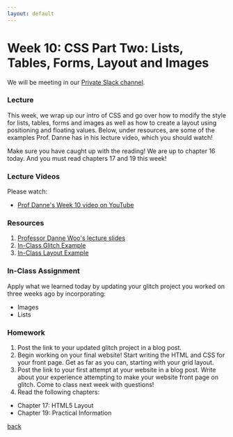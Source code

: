 ```yaml
---
layout: default
---
```


# Week 10: CSS Part Two: Lists, Tables, Forms, Layout and Images

We will be meeting in our [Private Slack channel](https://join.slack.com/t/qc-design/shared_invite/zt-2pp65669v-dFXbGUpIfD_jHjGZEX~S0A).

### Lecture

This week, we wrap up our intro of CSS and go over how to modify the style for lists, tables, forms and images as well as how to create a layout using positioning and floating values. Below, under resources, are some of the examples Prof. Danne has in his lecture video, which you should watch!

Make sure you have caught up with the reading! We are up to chapter 16 today. And you must read chapters 17 and 19 this week!

### Lecture Videos
Please watch:

- [Prof Danne's Week 10 video on YouTube](https://youtu.be/r1nZKelDg3w?si=zP4eOs_1qpbcn__p)

### Resources
1. [Professor Danne Woo's lecture slides](https://teaching-files.s3.us-east-2.amazonaws.com/webdesign/Week10/webdesign_week10.pdf)
2. [In-Class Glitch Example](https://glitch.com/edit/#!/satisfying-rain-odometer)
3. [In-Class Layout Example](https://glitch.com/edit/#!/noisy-invincible-adjustment?path=index.html%3A1%3A0)

### In-Class Assignment

Apply what we learned today by updating your glitch project you worked on three weeks ago by incorporating:
- Images
- Lists

### Homework

1. Post the link to your updated glitch project in a blog post.
2. Begin working on your final website! Start writing the HTML and CSS for your front page. Get as far as you can, starting with your grid layout.
3. Post the link to your first attempt at your website in a blog post. Write about your experience attempting to make your website front page on glitch. Come to class next week with questions!
4. Read the following chapters:
- Chapter 17: HTML5 Layout
- Chapter 19: Practical Information

[back](./)
